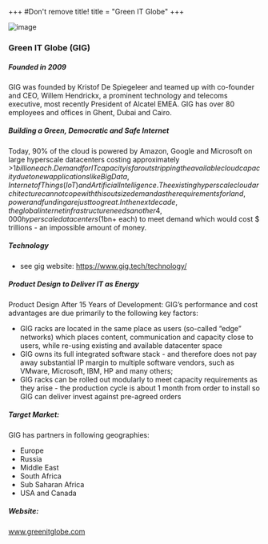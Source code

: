 +++
#Don't remove title!
title = "Green IT Globe"
+++

![image](img/gig-logo2.png) 

### Green IT Globe (GIG)

##### Founded in 2009

GIG was founded by Kristof De Spiegeleer and teamed up with co-founder and CEO, Willem Hendrickx, a prominent technology and telecoms executive, most recently President of Alcatel EMEA. GIG has over 80 employees and offices in Ghent, Dubai and Cairo.

##### Building a Green, Democratic and Safe Internet

Today, 90% of the cloud is powered by Amazon, Google and Microsoft on large hyperscale datacenters costing approximately >$1 billion each. Demand for IT capacity is far outstripping the available cloud capacity due to new applications like Big Data, Internet of Things (IoT) and Artificial Intelligence. The existing hyperscale cloud architecture can not cope with this outsize demand as the requirements for land, power and funding are just too great. In the next decade, the global internet infrastructure needs another 4,000 hyperscale datacenters ($1bn+ each) to meet demand which would cost $ trillions - an impossible amount of money.

##### Technology

* see gig website: https://www.gig.tech/technology/

##### Product Design to Deliver IT as Energy

Product Design After 15 Years of Development: GIG’s performance and cost advantages are due primarily to the following key factors:

* GIG racks are located in the same place as users (so-called “edge” networks) which places content, communication and capacity close to users, while re-using existing and available datacenter space
* GIG owns its full integrated software stack - and therefore does not pay away substantial IP margin to multiple software vendors, such as VMware, Microsoft, IBM, HP and many others;
* GIG racks can be rolled out modularly to meet capacity requirements as they arise - the production cycle is about 1 month from order to install so GIG can deliver invest against pre-agreed orders

##### Target Market:

GIG has partners in following geographies:

* Europe
* Russia
* Middle East
* South Africa
* Sub Saharan Africa
* USA and Canada

##### Website:

<a href="http://www.greenitglobe.com" target="_blank">www.greenitglobe.com</a>
